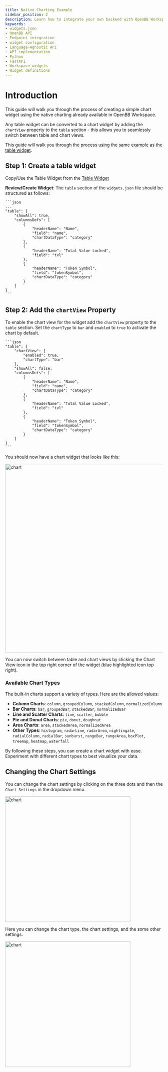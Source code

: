 ```yaml
---
title: Native Charting Example
sidebar_position: 2
description: Learn how to integrate your own backend with OpenBB Workspace using cookie-cutter or language-agnostic API approaches. This guide includes illustrative examples and principles for handling `widget.json` files, APIs, interfaces, Python, FastAPI, and more.
keywords:
- widgets.json
- OpenBB API
- Endpoint integration
- widget configuration
- Language-Agnostic API
- API implementation
- Python
- FastAPI
- Workspace widgets
- Widget definitions
---
```

# Introduction

This guide will walk you through the process of creating a simple chart widget using the native charting already available in OpenBB Workspace.

Any table widget can be converted to a chart widget by adding the `chartView` property to the `table` section - this allows you to seamlessly switch between table and chart views.

This guide will walk you through the process using the same example as the [table widget](/content/workspace/custom-backend/Widgets/table/table.md).

## Step 1: Create a table widget

Copy/Use the Table Widget from the [Table Widget](/content/workspace/custom-backend/Widgets/table/table.md)

**Review/Create Widget**: The `table` section of the `widgets.json` file should be structured as follows:

    ```json
    ...
    "table": {
        "showAll": true,
        "columnsDefs": [
            {
                "headerName": "Name",
                "field": "name",
                "chartDataType": "category"
            },
            {
                "headerName": "Total Value Locked",
                "field": "tvl"
            },
            {
                "headerName": "Token Symbol",
                "field": "tokenSymbol",
                "chartDataType": "category"
            }
        ]
    }
    ```

## Step 2: **Add the `chartView` Property**

To enable the chart view for the widget add the `chartView` property to the `table` section. Set the `chartType` to `bar` and `enabled` to `true` to activate the chart by default.

    ```json
    "table": {
        "chartView": {
            "enabled": true,
            "chartType": "bar"
        },
        "showAll": false,
        "columnsDefs": [
            {
                "headerName": "Name",
                "field": "name",
                "chartDataType": "category"
            },
            {
                "headerName": "Total Value Locked",
                "field": "tvl"
            },
            {
                "headerName": "Token Symbol",
                "field": "tokenSymbol",
                "chartDataType": "category"
            }
        ]
    }
    ```

You should now have a chart widget that looks like this:

<img className="pro-border-gradient" width="600" alt="chart" src="https://openbb-assets.s3.us-east-1.amazonaws.com/docs/pro/bar+example.png" />

You can now switch between table and chart views by clicking the Chart View icon in the top right corner of the widget (blue highlighted icon top right).

### Available Chart Types

The built-in charts support a variety of types. Here are the allowed values:

- **Column Charts**: `column`, `groupedColumn`, `stackedColumn`, `normalizedColumn`
- **Bar Charts**: `bar`, `groupedBar`, `stackedBar`, `normalizedBar`
- **Line and Scatter Charts**: `line`, `scatter`, `bubble`
- **Pie and Donut Charts**: `pie`, `donut`, `doughnut`
- **Area Charts**: `area`, `stackedArea`, `normalizedArea`
- **Other Types**: `histogram`, `radarLine`, `radarArea`, `nightingale`, `radialColumn`, `radialBar`, `sunburst`, `rangeBar`, `rangeArea`, `boxPlot`, `treemap`, `heatmap`, `waterfall`

By following these steps, you can create a chart widget with ease. Experiment with different chart types to best visualize your data.

## Changing the Chart Settings

You can change the chart settings by clicking on the three dots and then the `Chart Settings` in the dropdown menu.

<img className="pro-border-gradient" width="400" alt="chart" src="https://openbb-assets.s3.us-east-1.amazonaws.com/docs/pro/chart+settings.png" />

Here you can change the chart type, the chart settings, and the some other settings.

<img className="pro-border-gradient" width="400" alt="chart" src="https://openbb-assets.s3.us-east-1.amazonaws.com/docs/pro/chart+settings+2.png" />

